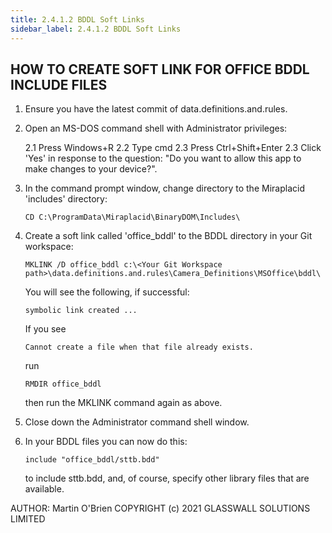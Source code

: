 ```yaml
---
title: 2.4.1.2 BDDL Soft Links
sidebar_label: 2.4.1.2 BDDL Soft Links
---
```


## HOW TO CREATE SOFT LINK FOR OFFICE BDDL INCLUDE FILES

 1. Ensure you have the latest commit of data.definitions.and.rules.

 2. Open an MS-DOS command shell with Administrator privileges:
 
    2.1  Press Windows+R
    2.2  Type cmd
    2.3  Press Ctrl+Shift+Enter
    2.3  Click 'Yes' in response to the question: "Do you want to allow
         this app to make changes to your device?".

 3. In the command prompt window, change directory to the Miraplacid
    'includes' directory:
    
        CD C:\ProgramData\Miraplacid\BinaryDOM\Includes\
        
 4. Create a soft link called 'office_bddl' to the BDDL directory in
    your Git workspace:

        MKLINK /D office_bddl c:\<Your Git Workspace path>\data.definitions.and.rules\Camera_Definitions\MSOffice\bddl\
        
    You will see the following, if successful:
    
        symbolic link created ...
        
    If you see 
    
        Cannot create a file when that file already exists.
        
    run
    
        RMDIR office_bddl
        
    then run the MKLINK command again as above.
        
 5. Close down the Administrator command shell window.

 6. In your BDDL files you can now do this:
 
        include "office_bddl/sttb.bdd"
        
    to include sttb.bdd, and, of course, specify other library files
    that are available.

AUTHOR: Martin O'Brien
COPYRIGHT (c) 2021 GLASSWALL SOLUTIONS LIMITED
